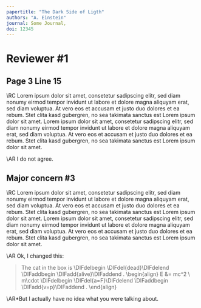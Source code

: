 ```yaml
---
papertitle: "The Dark Side of Ligth"
authors: "A. Einstein"
journal: Some Journal,
doi: 12345
---
```


# Reviewer \#1

## Page 3 Line 15

\RC Lorem ipsum dolor sit amet, consetetur sadipscing elitr, sed diam nonumy eirmod tempor invidunt ut labore et dolore magna aliquyam erat, sed diam voluptua. At vero eos et accusam et justo duo dolores et ea rebum. Stet clita kasd gubergren, no sea takimata sanctus est Lorem ipsum dolor sit amet. Lorem ipsum dolor sit amet, consetetur sadipscing elitr, sed diam nonumy eirmod tempor invidunt ut labore et dolore magna aliquyam erat, sed diam voluptua. At vero eos et accusam et justo duo dolores et ea rebum. Stet clita kasd gubergren, no sea takimata sanctus est Lorem ipsum dolor sit amet.

\AR I do not agree.

## Major concern \#3

\RC Lorem ipsum dolor sit amet, consetetur sadipscing elitr, sed diam nonumy eirmod tempor invidunt ut labore et dolore magna aliquyam erat, sed diam voluptua. At vero eos et accusam et justo duo dolores et ea rebum. Stet clita kasd gubergren, no sea takimata sanctus est Lorem ipsum dolor sit amet. Lorem ipsum dolor sit amet, consetetur sadipscing elitr, sed diam nonumy eirmod tempor invidunt ut labore et dolore magna aliquyam erat, sed diam voluptua. At vero eos et accusam et justo duo dolores et ea rebum. Stet clita kasd gubergren, no sea takimata sanctus est Lorem ipsum dolor sit amet.

\AR Ok, I changed this:

> The cat in the box is \DIFdelbegin \DIFdel{dead}\DIFdelend \DIFaddbegin \DIFadd{alive}\DIFaddend .
\begin{align}
E &= mc^2 \\
m\cdot \DIFdelbegin \DIFdel{a=F}\DIFdelend \DIFaddbegin \DIFadd{v=p}\DIFaddend .
\end{align}

\AR*But I actually have no idea what you were talking about.

